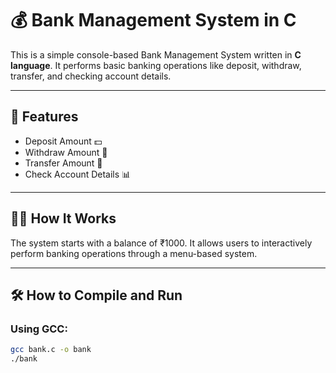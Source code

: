 # 💰 Bank Management System in C

This is a simple console-based Bank Management System written in **C language**. It performs basic banking operations like deposit, withdraw, transfer, and checking account details.

---

## 🔧 Features

- Deposit Amount 💵
- Withdraw Amount 💸
- Transfer Amount 🔁
- Check Account Details 📊

---

## 🧑‍💻 How It Works

The system starts with a balance of ₹1000. It allows users to interactively perform banking operations through a menu-based system.

---

## 🛠️ How to Compile and Run

### Using GCC:

```bash
gcc bank.c -o bank
./bank

